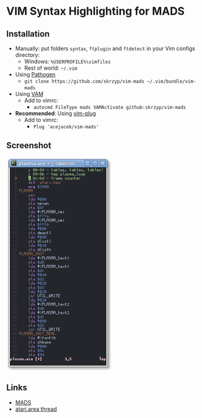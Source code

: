 VIM Syntax Highlighting for MADS
================================

Installation
------------
* Manually: put folders `syntax`, `ftplugin` and `ftdetect` in your Vim configs directory:
    * Windows: `%USERPROFILE%\vimfiles`
    * Rest of world: `~/.vim`
* Using [Pathogen](https://github.com/tpope/vim-pathogen/)
    * `git clone https://github.com/skrzyp/vim-mads ~/.vim/bundle/vim-mads`
* Using [VAM](https://github.com/MarcWeber/vim-addon-manager#recommended-setup)
    * Add to vimrc:
        * `autocmd FileType mads VAMActivate github:skrzyp/vim-mads`
* **Recommended**: Using [vim-plug](https://github.com/junegunn/vim-plug)
    * Add to vimrc:
        * `Plug 'acejacek/vim-mads'`

Screenshot
----------

![screenshot](screenshot.png)

Links
-----

* [MADS](http://mads.atari8.info)
* [atari.area thread](http://www.atari.org.pl/forum/viewtopic.php?id=13407)
